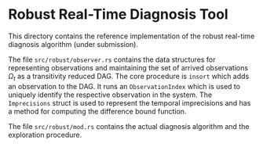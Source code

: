 # Robust Real-Time Diagnosis Tool

This directory contains the reference implementation of the robust real-time diagnosis algorithm (under submission).

The file `src/robust/observer.rs` contains the data structures for representing observations and maintaining the set of arrived observations $Ω_t$ as a transitivity reduced DAG. The core procedure is `insort` which adds an observation to the DAG. It runs an `ObservationIndex` which is used to uniquely identify the respective observation in the system. The `Imprecisions` struct is used to represent the temporal imprecisions and has a method for computing the difference bound function.


The file `src/robust/mod.rs` contains the actual diagnosis algorithm and the exploration procedure.
